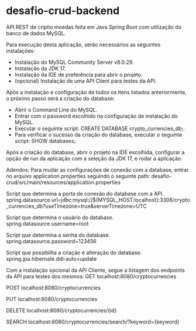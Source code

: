 # desafio-crud-backend
API REST de criptio moedas feita em Java Spring Boot com utilização do banco de dados MySQL.

Para execução desta aplicação, serão necessários as seguintes instalações:
- Instalação do MySQL Community Server v8.0.29.
- Instalação da JDK 17.
- Instalação da IDE de preferência para abrir o projeto.
- (opcional) Instalação de uma API Client para testes da API.

Após a instalação e configuração de todos os itens listados anteriormente, o próximo passo será a criação do database:
- Abrir o Command Line do MySQL.
- Entrar com o password escolhido na configuração de instalação do MySQL.
- Executar o seguinte script: 
  CREATE DATABASE crypto_currencies_db;.
- Para verificar o sucesso da criação do database, executar o seguinte script: 
  SHOW databases;.

Após a criação do database, abrir o projeto na IDE escolhida, configurar a opção de run da aplicação com a seleção da JDK 17, e rodar a aplicação.

Adendos:
Para mudar as configurações de conexão com a database, entrar no arquivo application.properties seguindo o seguinte path: 
  desafio-crud/src/main/resources/application.properties
  
  Script que determina a porta de conexão do database com a API.
  spring.datasource.url=jdbc:mysql://${MYSQL_HOST:localhost}:3306/crypto_currencies_db?useTimezone=true&serverTimezone=UTC
  
  Script que determina o usuário do database.
  spring.datasource.username=root
  
  Script que determina a senha do database.
  spring.datasource.password=123456
  
  Script que possibilita a criação e alteração do database.
  spring.jpa.hibernate.ddl-auto=update
  
 Com a instalação opcional da API Cliente, segue a listagem dos endpoints da API para testes dos mesmos:
  GET
  localhost:8080/cryptocurrencies
  
  POST
  localhost:8080/cryptocurrencies
  
  PUT
  localhost:8080/cryptocurrencies
  
  DELETE
  localhost:8080/cryptocurrencies/{id}
  
  SEARCH
  localhost:8080/cryptocurrencies/search/?keyword={keyword}
